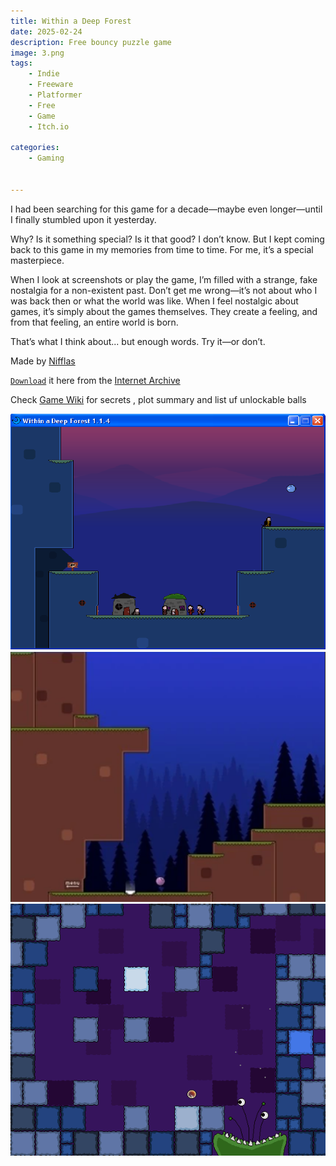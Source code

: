 ```yaml
---
title: Within a Deep Forest
date: 2025-02-24
description: Free bouncy puzzle game
image: 3.png
tags:
    - Indie
    - Freeware
    - Platformer
    - Free
    - Game
    - Itch.io

categories:
    - Gaming


---
```


I had been searching for this game for a decade—maybe even longer—until I finally stumbled upon it yesterday.

Why? Is it something special? Is it that good? I don’t know. But I kept coming back to this game in my memories from time to time. For me, it’s a special masterpiece.

When I look at screenshots or play the game, I’m filled with a strange, fake nostalgia for a non-existent past. Don’t get me wrong—it’s not about who I was back then or what the world was like. When I feel nostalgic about games, it’s simply about the games themselves. They create a feeling, and from that feeling, an entire world is born.

That’s what I think about... but enough words. Try it—or don’t.

Made by [Nifflas](https://nifflas.itch.io/)

[`Download`](https://archive.org/details/Within_a_Deep_Forest/) it here from the [Internet Archive](https://archive.org/details/Within_a_Deep_Forest/)

Check [Game Wiki](https://nifflas.fandom.com/wiki/Within_a_Deep_Forest) for secrets , plot summary and list uf unlockable balls

![](1.png)
![](2.png)
![](4.png)
